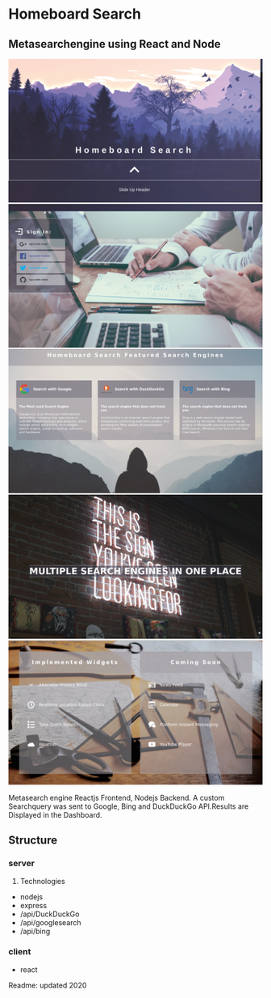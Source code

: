 # Homeboard Search

## Metasearchengine using React and Node

![Homeboardsearch](./hbs.png)
![Homeboardsearch](./hbs1.png)
![Homeboardsearch](./hbs2.png)
![Homeboardsearch](./hbs3.png)
![Homeboardsearch](./hbs4.png)

Metasearch engine Reactjs Frontend, Nodejs Backend. A custom Searchquery was sent to Google, Bing and DuckDuckGo API.Results are Displayed in the Dashboard.

## Structure

### server

1. Technologies

- nodejs
- express
- /api/DuckDuckGo
- /api/googlesearch
- /api/bing

### client

- react

Readme:
updated 2020
